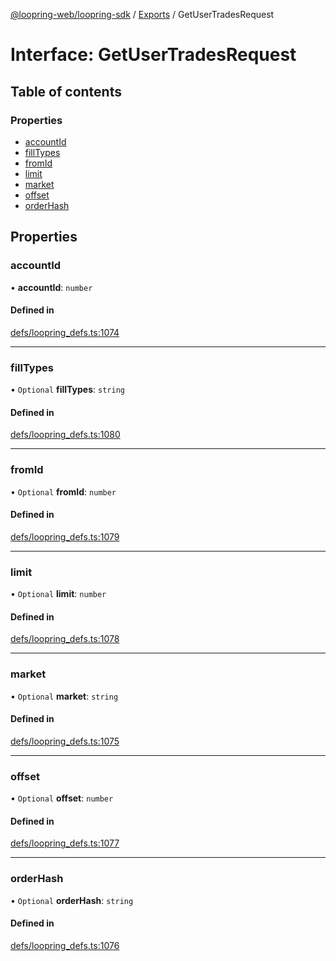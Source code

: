 [@loopring-web/loopring-sdk](../README.md) / [Exports](../modules.md) / GetUserTradesRequest

# Interface: GetUserTradesRequest

## Table of contents

### Properties

- [accountId](GetUserTradesRequest.md#accountid)
- [fillTypes](GetUserTradesRequest.md#filltypes)
- [fromId](GetUserTradesRequest.md#fromid)
- [limit](GetUserTradesRequest.md#limit)
- [market](GetUserTradesRequest.md#market)
- [offset](GetUserTradesRequest.md#offset)
- [orderHash](GetUserTradesRequest.md#orderhash)

## Properties

### accountId

• **accountId**: `number`

#### Defined in

[defs/loopring_defs.ts:1074](https://github.com/Loopring/loopring_sdk/blob/1830d54/src/defs/loopring_defs.ts#L1074)

___

### fillTypes

• `Optional` **fillTypes**: `string`

#### Defined in

[defs/loopring_defs.ts:1080](https://github.com/Loopring/loopring_sdk/blob/1830d54/src/defs/loopring_defs.ts#L1080)

___

### fromId

• `Optional` **fromId**: `number`

#### Defined in

[defs/loopring_defs.ts:1079](https://github.com/Loopring/loopring_sdk/blob/1830d54/src/defs/loopring_defs.ts#L1079)

___

### limit

• `Optional` **limit**: `number`

#### Defined in

[defs/loopring_defs.ts:1078](https://github.com/Loopring/loopring_sdk/blob/1830d54/src/defs/loopring_defs.ts#L1078)

___

### market

• `Optional` **market**: `string`

#### Defined in

[defs/loopring_defs.ts:1075](https://github.com/Loopring/loopring_sdk/blob/1830d54/src/defs/loopring_defs.ts#L1075)

___

### offset

• `Optional` **offset**: `number`

#### Defined in

[defs/loopring_defs.ts:1077](https://github.com/Loopring/loopring_sdk/blob/1830d54/src/defs/loopring_defs.ts#L1077)

___

### orderHash

• `Optional` **orderHash**: `string`

#### Defined in

[defs/loopring_defs.ts:1076](https://github.com/Loopring/loopring_sdk/blob/1830d54/src/defs/loopring_defs.ts#L1076)
